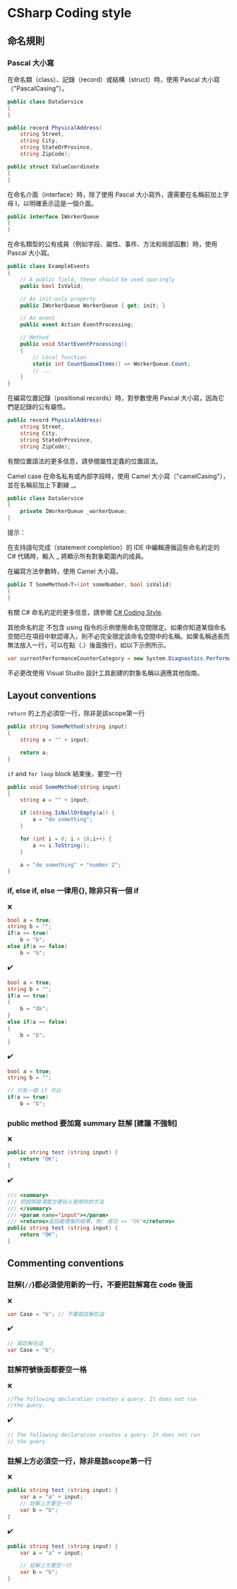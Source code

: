 # CSharp Coding style

## 命名規則
### Pascal 大小寫
在命名類（class）、記錄（record）或結構（struct）時，使用 Pascal 大小寫（"PascalCasing"）。

```C#
public class DataService
{
}
```
```C#
public record PhysicalAddress(
    string Street,
    string City,
    string StateOrProvince,
    string ZipCode);
```
```C#
public struct ValueCoordinate
{
}
```
在命名介面（interface）時，除了使用 Pascal 大小寫外，還需要在名稱前加上字母 I，以明確表示這是一個介面。

```C#
public interface IWorkerQueue
{
}
```
在命名類型的公有成員（例如字段、屬性、事件、方法和局部函數）時，使用 Pascal 大小寫。

```C#
public class ExampleEvents
{
    // A public field, these should be used sparingly
    public bool IsValid;

    // An init-only property
    public IWorkerQueue WorkerQueue { get; init; }

    // An event
    public event Action EventProcessing;

    // Method
    public void StartEventProcessing()
    {
        // Local function
        static int CountQueueItems() => WorkerQueue.Count;
        // ...
    }
}
```
在編寫位置記錄（positional records）時，對參數使用 Pascal 大小寫，因為它們是記錄的公有屬性。

```C#
public record PhysicalAddress(
    string Street,
    string City,
    string StateOrProvince,
    string ZipCode);
```
有關位置語法的更多信息，請參閱屬性定義的位置語法。

Camel case
在命名私有或內部字段時，使用 Camel 大小寫（"camelCasing"），並在名稱前加上下劃線 _。

```C#
public class DataService
{
    private IWorkerQueue _workerQueue;
}
```
提示：

在支持語句完成（statement completion）的 IDE 中編輯遵循這些命名約定的 C# 代碼時，輸入 _ 將顯示所有對象範圍內的成員。

在編寫方法參數時，使用 Camel 大小寫。
```C#
public T SomeMethod<T>(int someNumber, bool isValid)
{
}
```
有關 C# 命名約定的更多信息，請參閱 [C# Coding Style](https://github.com/dotnet/runtime/blob/main/docs/coding-guidelines/coding-style.md).

其他命名約定
不包含 using 指令的示例使用命名空間限定。如果你知道某個命名空間已在項目中默認導入，則不必完全限定該命名空間中的名稱。如果名稱過長而無法放入一行，可以在點（.）後面換行，如以下示例所示。

```C#
var currentPerformanceCounterCategory = new System.Diagnostics.PerformanceCounterCategory();
```
不必更改使用 Visual Studio 設計工具創建的對象名稱以適應其他指南。

## Layout conventions
`return` 的上方必須空一行，除非是該scope第一行
```C#
public string SomeMethod(string input)
{
    string a = "" + input;

    return a;
}
```

`if` and `for loop` block 結束後，要空一行
```C#
public void SomeMethod(string input)
{
    string a = "" + input;

    if (string.IsNullOrEmpty(a)) {
        a = "do something";
    }

    for (int i = 0; i < 10;i++) {
        a += i.ToString();
    }

    a = "do something" + "number 2";
}
```

### if, else if, else 一律用{}, 除非只有一個 if
❌
```C#
bool a = true;
string b = "";
if(a == true)
    b = "b";
else if(a == false)
    b = "b";
```
✔️
```C#
bool a = true;
string b = "";
if(a == true)
{
    b = "Ok";
}
else if(a == false)
{
    b = "b";
}
```
✔️
```C#
bool a = true;
string b = "";

// 只有一個 if 可以
if(a == true)
    b = "b";
```

### public method 要加寫 summary 註解 [建議 不強制]
❌
```C#
public string test (string input) {
    return "OK";
}
```
✔️
```C#
/// <summary>
/// 把說明寫清楚方便別人使用你的方法
/// </summary>
/// <param name="input"></param>
/// <returns>返回處理後的結果，例: 成功 => "Ok"</returns>
public string test (string input) {
    return "OK";
}
```

## Commenting conventions

### 註解(`//`)都必須使用新的一行，不要把註解寫在 code 後面   
❌
```C#
var Case = "b"; // 不要寫註解在這
```
✔️
```C#
// 寫註解在這
var Case = "b";
```

### 註解符號後面都要空一格
❌
```C#
//The following declaration creates a query. It does not run
//the query.
```
✔️
```C#
// The following declaration creates a query. It does not run
// the query.
```

### 註解上方必須空一行，除非是該scope第一行
❌
```C#
public string test (string input) {
    var a = "a" + input;
    // 註解上方要空一行
    var b = "b";
}
```
✔️
```C#
public string test (string input) {
    var a = "a" + input;

    // 註解上方要空一行
    var b = "b";
}
```
